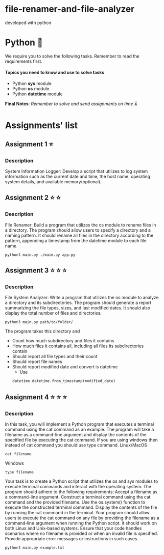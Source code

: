 # file-renamer-and-file-analyzer
developed with python
# Python  :snake:

We require you to solve the following tasks. Remember to read the requirements first.

#### Topics you need to know and use to solve tasks

* Python **sys** module
* Python **os** module
* Python **datetime** module


**Final Notes**: *Remember to solve and send assignments on time* :hourglass_flowing_sand:

# Assignments' list

## Assignment 1 :star:

### Description
System Information Logger:
Develop a script that utilizes to log system information such as the current date and time, the host name, operating system details, and available memory(optional).

## Assignment 2 :star: :star:

### Description
File Renamer:
Build a program that utilizes the os module to rename files in a directory. The program should allow users to specify a directory and a naming pattern. It should rename all files in the directory according to the pattern, appending a timestamp from the datetime module to each file name.

```console
python3 main.py ./main.py app.py
```
## Assignment 3 :star: :star: :star: 

### Description
File System Analyzer:
Write a program that utilizes the os module to analyze a directory and its subdirectories. The program should generate a report summarizing the file types, sizes, and last modified dates. It should also display the total number of files and directories.

```console
python3 main.py path/to/folder/
```
The program takes this directory and

* Count how much subdirectory and files it contains
* How much files it contains all, including all files its subdirectories contain
* Should report all file types and their count
* Should report file names
* Should report modified date and convert is datetime
  - Use
  ```python
  datetime.datetime.from_timestamp(modified_date)
  ```

## Assignment 4 :star: :star: :star:

### Description
In this task, you will implement a Python program that executes a terminal command using the cat command as an example. The program will take a filename as a command-line argument and display the contents of the specified file by executing the cat command. If you are using windows then instead of cat command you should use type command.
Linux/MacOS
```console
cat filename
```
Windows
```console
type filename
```
Your task is to create a Python script that utilizes the os and sys modules to execute terminal commands and interact with the operating system. The program should adhere to the following requirements:
Accept a filename as a command-line argument.
Construct a terminal command using the cat command and the provided filename.
Use the os.system() function to execute the constructed terminal command.
Display the contents of the file by running the cat command in the terminal.
Your program should allow users to execute the cat command on any file by providing the filename as a command-line argument when running the Python script. It should work on both Linux and Unix-based systems.
Ensure that your code handles scenarios where no filename is provided or when an invalid file is specified. Provide appropriate error messages or instructions in such cases.

```console
python3 main.py example.txt
